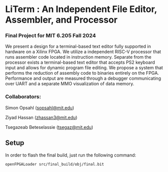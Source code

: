 # LiTerm : An Independent File Editor, Assembler, and Processor

### Final Project  for MIT 6.205 Fall 2024


We present a design for a terminal-based text editor fully supported in hardware on a Xilinx FPGA. We utilize a independent RISC-V processor that runs assembler code located in instruction memory. Separate from the processor exists a terminal-based text editor that accepts PS2 keyboard input and allows for dynamic program file editing. We propose a system that performs the reduction of assembly code to binaries entirely on the FPGA. Performance and output are measured through a debugger communicating over UART and a separate MMO visualization of data memory.

### Collaborators:

Simon Opsahl (sopsahl@mit.edu)

Ziyad Hassan (zhassan3@mit.edu)

Tsegazeab Beteselassie (tsegaz@mit.edu)


## Setup

In order to flash the final build, just run the following command:

```
openFPGALoader src/final_build/obj/final.bit
```



